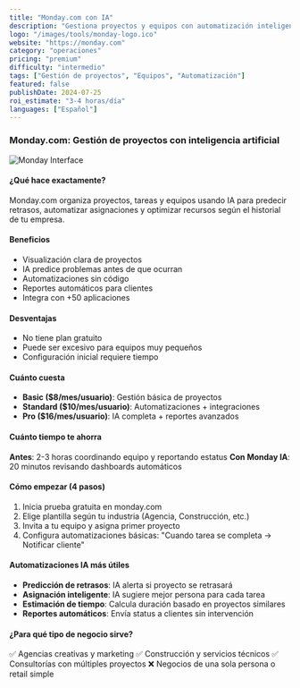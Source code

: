 ```yaml
---
title: "Monday.com con IA"
description: "Gestiona proyectos y equipos con automatización inteligente"
logo: "/images/tools/monday-logo.ico"
website: "https://monday.com"
category: "operaciones"
pricing: "premium"
difficulty: "intermedio"
tags: ["Gestión de proyectos", "Equipos", "Automatización"]
featured: false
publishDate: 2024-07-25
roi_estimate: "3-4 horas/día"
languages: ["Español"]
---
```


### Monday.com: Gestión de proyectos con inteligencia artificial

![Monday Interface](/images/tools/monday-logo.ico)

#### ¿Qué hace exactamente?
Monday.com organiza proyectos, tareas y equipos usando IA para predecir retrasos, automatizar asignaciones y optimizar recursos según el historial de tu empresa.

#### Beneficios
- Visualización clara de proyectos
- IA predice problemas antes de que ocurran
- Automatizaciones sin código
- Reportes automáticos para clientes
- Integra con +50 aplicaciones

#### Desventajas
- No tiene plan gratuito
- Puede ser excesivo para equipos muy pequeños
- Configuración inicial requiere tiempo

#### Cuánto cuesta
- **Basic ($8/mes/usuario)**: Gestión básica de proyectos
- **Standard ($10/mes/usuario)**: Automatizaciones + integraciones
- **Pro ($16/mes/usuario)**: IA completa + reportes avanzados

#### Cuánto tiempo te ahorra
**Antes**: 2-3 horas coordinando equipo y reportando estatus
**Con Monday IA**: 20 minutos revisando dashboards automáticos

#### Cómo empezar (4 pasos)
1. Inicia prueba gratuita en monday.com
2. Elige plantilla según tu industria (Agencia, Construcción, etc.)
3. Invita a tu equipo y asigna primer proyecto
4. Configura automatizaciones básicas: "Cuando tarea se completa → Notificar cliente"

#### Automatizaciones IA más útiles
- **Predicción de retrasos**: IA alerta si proyecto se retrasará
- **Asignación inteligente**: IA sugiere mejor persona para cada tarea
- **Estimación de tiempo**: Calcula duración basado en proyectos similares
- **Reportes automáticos**: Envía status a clientes sin intervención

#### ¿Para qué tipo de negocio sirve?
✅ Agencias creativas y marketing
✅ Construcción y servicios técnicos
✅ Consultorías con múltiples proyectos
❌ Negocios de una sola persona o retail simple